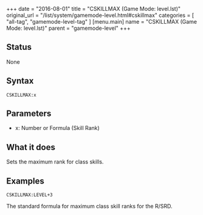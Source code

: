 +++
date = "2016-08-01"
title = "CSKILLMAX (Game Mode: level.lst)"
original_url = "/list/system/gamemode-level.html#cskillmax"
categories = [ "all-tag", "gamemode-level-tag" ]
[menu.main]
    name = "CSKILLMAX (Game Mode: level.lst)"
    parent = "gamemode-level"
+++

## Status

None

## Syntax

`CSKILLMAX:x`

## Parameters

-   x: Number or Formula (Skill Rank)



What it does
------------

Sets the maximum rank for class skills.

Examples
--------

`CSKILLMAX:LEVEL+3`

The standard formula for maximum class skill ranks for the R/SRD.


